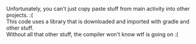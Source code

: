 Unfortunately, you can't just copy paste stuff from main activity into other projects. :( <br>
This code uses a library that is downloaded and imported with gradle and other stuff. <br>
Without all that other stuff, the compiler won't know wtf is going on :(
